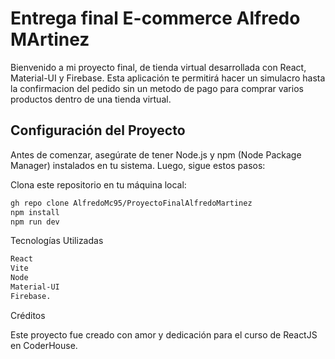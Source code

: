 # Entrega final E-commerce Alfredo MArtinez

Bienvenido a mi proyecto final, de tienda virtual desarrollada con React, Material-UI y Firebase. Esta aplicación te permitirá hacer un simulacro hasta la confirmacion del pedido sin un metodo de pago para comprar varios productos dentro de una tienda virtual.

## Configuración del Proyecto

Antes de comenzar, asegúrate de tener Node.js y npm (Node Package Manager) instalados en tu sistema. Luego, sigue estos pasos:

Clona este repositorio en tu máquina local:

```bash
gh repo clone AlfredoMc95/ProyectoFinalAlfredoMartinez
npm install
npm run dev
```

Tecnologías Utilizadas

```bash
React
Vite
Node
Material-UI
Firebase.
```

Créditos

Este proyecto fue creado con amor y dedicación para el curso de ReactJS en CoderHouse.
